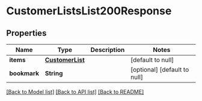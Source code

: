 # CustomerListsList200Response

## Properties
Name | Type | Description | Notes
------------ | ------------- | ------------- | -------------
**items** | [**CustomerList**](CustomerList.md) |  | [default to null]
**bookmark** | **String** |  | [optional] [default to null]

[[Back to Model list]](../README.md#documentation-for-models) [[Back to API list]](../README.md#documentation-for-api-endpoints) [[Back to README]](../README.md)


